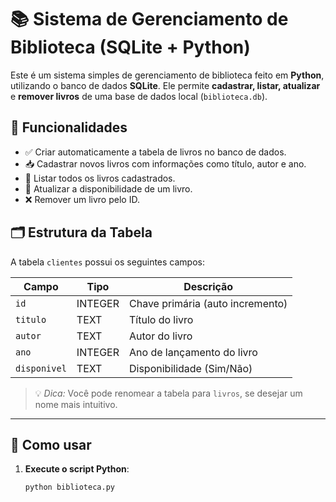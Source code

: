 # 📚 Sistema de Gerenciamento de Biblioteca (SQLite + Python)

Este é um sistema simples de gerenciamento de biblioteca feito em **Python**, utilizando o banco de dados **SQLite**. Ele permite **cadastrar, listar, atualizar** e **remover livros** de uma base de dados local (`biblioteca.db`).

## 🚀 Funcionalidades

- ✅ Criar automaticamente a tabela de livros no banco de dados.
- 📥 Cadastrar novos livros com informações como título, autor e ano.
- 📃 Listar todos os livros cadastrados.
- 🔄 Atualizar a disponibilidade de um livro.
- ❌ Remover um livro pelo ID.

## 🗂 Estrutura da Tabela

A tabela `clientes` possui os seguintes campos:

| Campo        | Tipo     | Descrição                            |
|--------------|----------|---------------------------------------|
| `id`         | INTEGER  | Chave primária (auto incremento)     |
| `titulo`     | TEXT     | Título do livro                      |
| `autor`      | TEXT     | Autor do livro                       |
| `ano`        | INTEGER  | Ano de lançamento do livro           |
| `disponivel` | TEXT     | Disponibilidade (Sim/Não)            |

> 💡 *Dica:* Você pode renomear a tabela para `livros`, se desejar um nome mais intuitivo.

---

## 🧪 Como usar

1. **Execute o script Python**:
   ```bash
   python biblioteca.py
